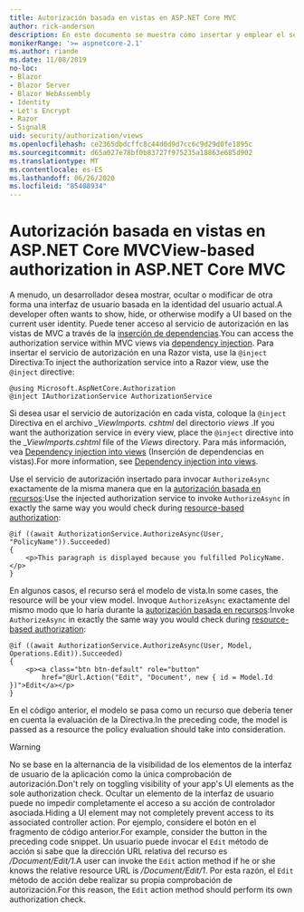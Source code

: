 ```yaml
---
title: Autorización basada en vistas en ASP.NET Core MVC
author: rick-anderson
description: En este documento se muestra cómo insertar y emplear el servicio de autorización dentro de una vista de ASP.NET Core Razor .
monikerRange: '>= aspnetcore-2.1'
ms.author: riande
ms.date: 11/08/2019
no-loc:
- Blazor
- Blazor Server
- Blazor WebAssembly
- Identity
- Let's Encrypt
- Razor
- SignalR
uid: security/authorization/views
ms.openlocfilehash: ce2365dbdcffc8c44d0d9d7cc6c9d29d0fe1895c
ms.sourcegitcommit: d65a027e78bf0b83727f975235a18863e685d902
ms.translationtype: MT
ms.contentlocale: es-ES
ms.lasthandoff: 06/26/2020
ms.locfileid: "85408934"
---
```

# <a name="view-based-authorization-in-aspnet-core-mvc"></a><span data-ttu-id="1e023-103">Autorización basada en vistas en ASP.NET Core MVC</span><span class="sxs-lookup"><span data-stu-id="1e023-103">View-based authorization in ASP.NET Core MVC</span></span>

<span data-ttu-id="1e023-104">A menudo, un desarrollador desea mostrar, ocultar o modificar de otra forma una interfaz de usuario basada en la identidad del usuario actual.</span><span class="sxs-lookup"><span data-stu-id="1e023-104">A developer often wants to show, hide, or otherwise modify a UI based on the current user identity.</span></span> <span data-ttu-id="1e023-105">Puede tener acceso al servicio de autorización en las vistas de MVC a través de la [inserción de dependencias](xref:fundamentals/dependency-injection).</span><span class="sxs-lookup"><span data-stu-id="1e023-105">You can access the authorization service within MVC views via [dependency injection](xref:fundamentals/dependency-injection).</span></span> <span data-ttu-id="1e023-106">Para insertar el servicio de autorización en una Razor vista, use la `@inject` Directiva:</span><span class="sxs-lookup"><span data-stu-id="1e023-106">To inject the authorization service into a Razor view, use the `@inject` directive:</span></span>

```cshtml
@using Microsoft.AspNetCore.Authorization
@inject IAuthorizationService AuthorizationService
```

<span data-ttu-id="1e023-107">Si desea usar el servicio de autorización en cada vista, coloque la `@inject` Directiva en el archivo *_ViewImports. cshtml* del directorio *views* .</span><span class="sxs-lookup"><span data-stu-id="1e023-107">If you want the authorization service in every view, place the `@inject` directive into the *_ViewImports.cshtml* file of the *Views* directory.</span></span> <span data-ttu-id="1e023-108">Para más información, vea [Dependency injection into views](xref:mvc/views/dependency-injection) (Inserción de dependencias en vistas).</span><span class="sxs-lookup"><span data-stu-id="1e023-108">For more information, see [Dependency injection into views](xref:mvc/views/dependency-injection).</span></span>

<span data-ttu-id="1e023-109">Use el servicio de autorización insertado para invocar `AuthorizeAsync` exactamente de la misma manera que en la [autorización basada en recursos](xref:security/authorization/resourcebased#security-authorization-resource-based-imperative):</span><span class="sxs-lookup"><span data-stu-id="1e023-109">Use the injected authorization service to invoke `AuthorizeAsync` in exactly the same way you would check during [resource-based authorization](xref:security/authorization/resourcebased#security-authorization-resource-based-imperative):</span></span>

```cshtml
@if ((await AuthorizationService.AuthorizeAsync(User, "PolicyName")).Succeeded)
{
    <p>This paragraph is displayed because you fulfilled PolicyName.</p>
}
```

<span data-ttu-id="1e023-110">En algunos casos, el recurso será el modelo de vista.</span><span class="sxs-lookup"><span data-stu-id="1e023-110">In some cases, the resource will be your view model.</span></span> <span data-ttu-id="1e023-111">Invoque `AuthorizeAsync` exactamente del mismo modo que lo haría durante la [autorización basada en recursos](xref:security/authorization/resourcebased#security-authorization-resource-based-imperative):</span><span class="sxs-lookup"><span data-stu-id="1e023-111">Invoke `AuthorizeAsync` in exactly the same way you would check during [resource-based authorization](xref:security/authorization/resourcebased#security-authorization-resource-based-imperative):</span></span>

```cshtml
@if ((await AuthorizationService.AuthorizeAsync(User, Model, Operations.Edit)).Succeeded)
{
    <p><a class="btn btn-default" role="button"
        href="@Url.Action("Edit", "Document", new { id = Model.Id })">Edit</a></p>
}
```

<span data-ttu-id="1e023-112">En el código anterior, el modelo se pasa como un recurso que debería tener en cuenta la evaluación de la Directiva.</span><span class="sxs-lookup"><span data-stu-id="1e023-112">In the preceding code, the model is passed as a resource the policy evaluation should take into consideration.</span></span>

> [!WARNING]
> <span data-ttu-id="1e023-113">No se base en la alternancia de la visibilidad de los elementos de la interfaz de usuario de la aplicación como la única comprobación de autorización.</span><span class="sxs-lookup"><span data-stu-id="1e023-113">Don't rely on toggling visibility of your app's UI elements as the sole authorization check.</span></span> <span data-ttu-id="1e023-114">Ocultar un elemento de la interfaz de usuario puede no impedir completamente el acceso a su acción de controlador asociada.</span><span class="sxs-lookup"><span data-stu-id="1e023-114">Hiding a UI element may not completely prevent access to its associated controller action.</span></span> <span data-ttu-id="1e023-115">Por ejemplo, considere el botón en el fragmento de código anterior.</span><span class="sxs-lookup"><span data-stu-id="1e023-115">For example, consider the button in the preceding code snippet.</span></span> <span data-ttu-id="1e023-116">Un usuario puede invocar el `Edit` método de acción si sabe que la dirección URL relativa del recurso es */Document/Edit/1*.</span><span class="sxs-lookup"><span data-stu-id="1e023-116">A user can invoke the `Edit` action method if he or she knows the relative resource URL is */Document/Edit/1*.</span></span> <span data-ttu-id="1e023-117">Por esta razón, el `Edit` método de acción debe realizar su propia comprobación de autorización.</span><span class="sxs-lookup"><span data-stu-id="1e023-117">For this reason, the `Edit` action method should perform its own authorization check.</span></span>
